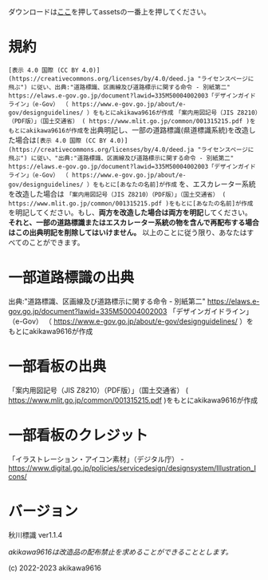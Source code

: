 ダウンロードは[ここ](https://github.com/akikawaken/akikawahyousiki/releases/tag/v1.1.3 "ahaha")を押してassetsの一番上を押してください。

# 規約

`[表示 4.0 国際 (CC BY 4.0)](https://creativecommons.org/licenses/by/4.0/deed.ja "ライセンスページに飛ぶ") に従い、出典:"道路標識、区画線及び道路標示に関する命令 - 別紙第二" https://elaws.e-gov.go.jp/document?lawid=335M50004002003「デザインガイドライン」（e-Gov） （ https://www.e-gov.go.jp/about/e-gov/designguidelines/ ）をもとにakikawa9616が作成`
`「案内用図記号（JIS Z8210）（PDF版）」（国土交通省） ( https://www.mlit.go.jp/common/001315215.pdf )をもとにakikawa9616が作成`を出典明記し、一部の道路標識(県道標識系統)を改造した場合は`[表示 4.0 国際 (CC BY 4.0)](https://creativecommons.org/licenses/by/4.0/deed.ja "ライセンスページに飛ぶ") に従い、"出典:"道路標識、区画線及び道路標示に関する命令 - 別紙第二" https://elaws.e-gov.go.jp/document?lawid=335M50004002003「デザインガイドライン」（e-Gov） （ https://www.e-gov.go.jp/about/e-gov/designguidelines/ ）をもとに[あなたの名前]が作成`
を、エスカレーター系統を改造した場合は
`「案内用図記号（JIS Z8210）（PDF版）」（国土交通省） ( https://www.mlit.go.jp/common/001315215.pdf )をもとに[あなたの名前]が作成`を明記してください。もし、**両方を改造した場合は両方を明記**してください。
**それと、一部の道路標識またはエスカレーター系統の物を含んで再配布する場合はこの出典明記を削除してはいけません。**
以上のことに従う限り、あなたはすべてのことができます。

# 一部道路標識の出典
出典:"道路標識、区画線及び道路標示に関する命令 - 別紙第二" https://elaws.e-gov.go.jp/document?lawid=335M50004002003
「デザインガイドライン」（e-Gov） （ https://www.e-gov.go.jp/about/e-gov/designguidelines/ ）をもとにakikawa9616が作成

# 一部看板の出典
「案内用図記号（JIS Z8210）（PDF版）」（国土交通省） ( https://www.mlit.go.jp/common/001315215.pdf )をもとにakikawa9616が作成

# 一部看板のクレジット
「イラストレーション・アイコン素材」（デジタル庁） - https://www.digital.go.jp/policies/servicedesign/designsystem/Illustration_Icons/

# バージョン

秋川標識 ver1.1.4

*akikawa9616は改造品の配布禁止を求めることができることとします。*

(c) 2022-2023 akikawa9616
 
